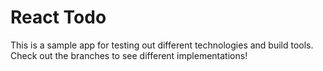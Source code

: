 # React Todo

This is a sample app for testing out different technologies and build tools. Check out the branches to see different implementations!
